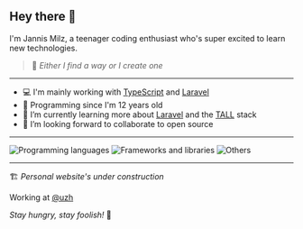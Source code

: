 ## Hey there 👋

I'm Jannis Milz, a teenager coding enthusiast who's super excited to learn new technologies.

> 💪 *Either I find a way or I create one*

---

- 💻 I'm mainly working with [TypeScript](https://typescriptlang.org) and [Laravel](https://laravel.com)
- 🔮 Programming since I'm 12 years old
- 🌱 I’m currently learning more about [Laravel](https://laravel.com) and the [TALL](https://tallstack.dev) stack
- 👯 I’m looking forward to collaborate to open source

---

![Programming languages](https://skillicons.dev/icons?i=html,css,js,ts,php,py,java,latex,md,bash)
![Frameworks and libraries](https://skillicons.dev/icons?i=react,nextjs,nodejs,expressjs,tailwindcss,laravel,prisma,jest,spring,astro,svelte,flask)
![Others](https://skillicons.dev/icons?i=vscode,github,gitlab,git,nginx,mysql,sqlite,docker,firebase,linux,postman)

---

🏗 *Personal website's under construction*

Working at [@uzh](https://github.com/uzh)

*Stay hungry, stay foolish!* 📖
